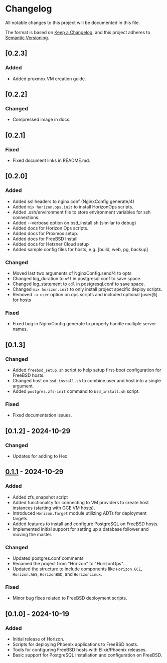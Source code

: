 # Changelog

All notable changes to this project will be documented in this file.

The format is based on [Keep a Changelog](https://keepachangelog.com/en/1.0.0/), and this project adheres to [Semantic Versioning](https://semver.org/spec/v2.0.0.html).

## [0.2.3]
### Added
- Added proxmox VM creation guide.



## [0.2.2]
### Changed
- Compressed image in docs.



## [0.2.1]
### Fixed
- Fixed document links in README.md.



## [0.2.0]
### Added
- Added ssl headers to nginx.conf (NginxConfig.generate/4)
- Added `mix horizon.ops.init` to install HorizonOps scripts.
- Added .ssh/environment file to store environment variables for ssh connections.
- Added --verbose option on bsd_install.sh (similar to debug)
- Added docs for Horizon Ops scripts.
- Added docs for Proxmox setup.
- Added docs for FreeBSD Install
- Added docs for Hetzner Cloud setup
- Added sample config files for hosts, e.g. [build, web, pg, backup]

### Changed
- Moved last two arguments of NginxConfig.send/4 to opts
- Changed log_duration to `off` in postgresql.conf to save space.
- Changed log_statement to `ddl` in postgresql.conf to save space.
- Changed `mix horizon.init` to only install project specific deploy scripts.
- Removed `-u user` option on ops scripts and included optional [user@] for hosts

### Fixed
- Fixed bug in NginxConfig.generate to properly handle multiple server names.



## [0.1.3]
### Changed
- Added `freebsd_setup.sh` script to help setup first-boot configuration for FreeBSD hosts.
- Changed host on `bsd_install.sh` to combine user and host into a single argument.
- Added `postgres.zfs-init` command to `bsd_install.sh` script.

### Fixed
- Fixed documentation issues.



## [0.1.2] - 2024-10-29
### Changed
- Updates for adding to Hex

## [0.1.1] - 2024-10-29
### Added
- Added zfs_snapshot script
- Added functionality for connecting to VM providers to create host instances (starting with GCE VM hosts).
- Introduced `Horizon.Target` module utilizing ADTs for deployment targets.
- Added features to install and configure PostgreSQL on FreeBSD hosts.
- Implemented initial support for setting up a database follower and moving the master.

### Changed
- Updated postgres.conf comments
- Renamed the project from "Horizon" to "HorizonOps".
- Updated the structure to include components like `Horizon.GCE`, `Horizon.AWS`, `HorizonBSD`, and `HorizonLinux`.

### Fixed
- Minor bug fixes related to FreeBSD deployment scripts.

## [0.1.0] - 2024-10-19
### Added
- Initial release of Horizon.
- Scripts for deploying Phoenix applications to FreeBSD hosts.
- Tools for configuring FreeBSD hosts with Elixir/Phoenix releases.
- Basic support for PostgreSQL installation and configuration on FreeBSD.

[Unreleased]: https://github.com/jfreeze/horizon/compare/v0.1.1...HEAD
[0.1.1]: https://github.com/jfreeze/horizon/tree/0.1.1

